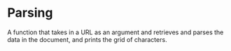 # Parsing
A function that takes in a URL as an argument and retrieves and parses the data in the document, and prints the grid of characters.
